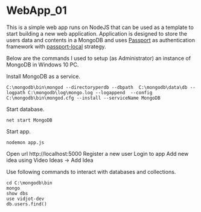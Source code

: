 # WebApp_01

This is a simple web app runs on NodeJS that can be used as a template to start building a new web application. Application is 
designed to store the users data and contents in a MongoDB and uses [Passport](http://www.passportjs.org) as authentication framework with [passport-local](http://www.passportjs.org/packages/passport-local/) strategy. 

Below are the commands I used to setup (as Administrator) an instance of MongoDB in Windows 10 PC.

Install MongoDB as a service.

```
C:\mongodb\bin\mongod --directoryperdb --dbpath  C:\mongodb\data\db --logpath C:\mongodb\log\mongo.log --logappend  --config  C:\mongodb\bin\mongod.cfg --install --serviceName MongoDB
```

Start database.

```
net start MongoDB
```

Start app. 

```
nodemon app.js
```

Open url http://localhost:5000
Register a new user
Login to app
Add new idea using Video Ideas -> Add Idea

Use following commands to interact with databases and collections.

```
cd C:\mongodb\bin
mongo
show dbs
use vidjot-dev
db.users.find()
```

